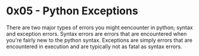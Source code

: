 # 0x05 - Python Exceptions
There are two major types of errors you might eencounter in python; syntax and exception errors. Syntax errors are errors that are encountered when you're fairly new to the python syntax. Exceptions are simply errors that are encountered in execution and are typically not as fatal as syntax errors.
